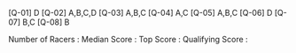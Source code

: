 [Q-01] D
[Q-02] A,B,C,D
[Q-03] A,B,C
[Q-04] A,C
[Q-05] A,B,C
[Q-06] D
[Q-07] B,C
[Q-08] B


Number of Racers : 
Median Score     : 
Top Score        : 
Qualifying Score : 